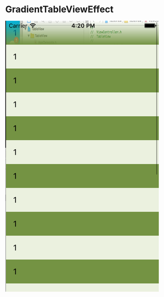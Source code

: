 # GradientTableViewEffect

![](https://github.com/joexi/GradientTableViewEffect/blob/master/readme.png?raw=true)

